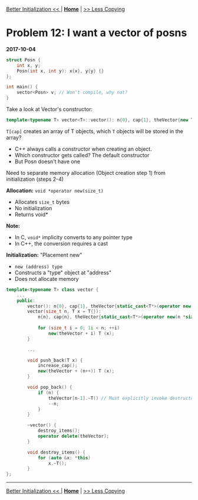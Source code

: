 [Better Initialization << ](./problem_11.md) | [**Home**](../README.md) | [>> Less Copying](./problem_13.md) 

# Problem 12: I want a vector of posns
**2017-10-04**

```C++
struct Posn {
    int x, y;
    Posn(int x, int y): x{x}, y{y} {}
};

int main() {
    vector<Posn> v; // Won't compile, why not?
}
```

Take a look at Vector's constructor:

```C++
template<typename T> vector<T>::vector(): n{0}, cap{1}, theVector{new T[cap]} {}
```
`T[cap]` creates an array of T objects, which `T` objects will be stored in the array?
- C++ always calls a constructor when creating an object.
- Which constructor gets called? The default constructor
- But Posn doesn't have one

Need to separate memory allocation (Object creation step 1) from initialization (steps 2-4)

**Allocation:** `void *operator new(size_t)`
- Allocates `size_t` bytes
- No initialization
- Returns void*

**Note:** 
- In C, `void*` implicity converts to any pointer type
- In C++, the conversion requires a cast

**Initialization:** "Placement new"
- `new (address) type`
- Constructs a "type" object at "address"
- Does not allocate memory

```C++
template<typename T> class vector {
    ...
    public:
        vector(): n{0}, cap{1}, theVector{static_cast<T*>(operator new(sizeof(T)))} {}
        vector(size_t n, T x = T{}): 
            n{n}, cap{n}, theVector{static_cast<T*>(operator new(n *sizeof(T)))} {
            
            for (size_t i = 0; 1i < n; ++i)
                new(theVector + i) T (x);
        }

        ...

        void push_back(T x) {
            increase_cap();
            new(theVector + (n++)) T (x);
        }

        void pop_back() {
            if (n) {
                theVector[n-1].~T() // Must explicitly invoke destructor
                --n;
            }
        }

        ~vector() {
            destroy_items();
            operator delete(theVector);
        }

        void destroy_items() {
            for (auto &x: *this)
                x.~T();
        }
};
```

---
[Better Initialization << ](./problem_11.md) | [**Home**](../README.md) | [>> Less Copying](./problem_13.md) 
